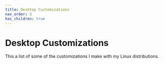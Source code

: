 ```yaml
---
title: Desktop Customizations
nav_order: 3
has_children: true
---
```


# Desktop Customizations

This a list of some of the customizations I make with my Linux distributions.